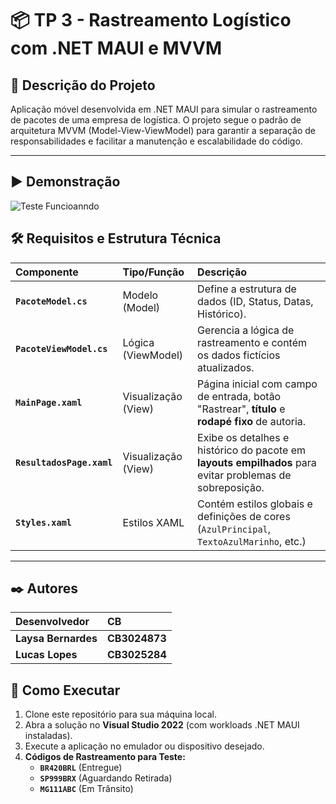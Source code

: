 # 📦 TP 3 - Rastreamento Logístico com .NET MAUI e MVVM

## 📝 Descrição do Projeto

Aplicação móvel desenvolvida em .NET MAUI para simular o rastreamento de pacotes de uma empresa de logística. O projeto segue o padrão de arquitetura MVVM (Model-View-ViewModel) para garantir a separação de responsabilidades e facilitar a manutenção e escalabilidade do código.

---

## ▶️ Demonstração

![Teste Funcioanndo](./TP3.gif)

## 🛠️ Requisitos e Estrutura Técnica

| Componente | Tipo/Função | Descrição |
| :--- | :--- | :--- |
| **`PacoteModel.cs`** | Modelo (Model) | Define a estrutura de dados (ID, Status, Datas, Histórico). |
| **`PacoteViewModel.cs`** | Lógica (ViewModel) | Gerencia a lógica de rastreamento e contém os dados fictícios atualizados. |
| **`MainPage.xaml`** | Visualização (View) | Página inicial com campo de entrada, botão "Rastrear", **título** e **rodapé fixo** de autoria. |
| **`ResultadosPage.xaml`** | Visualização (View) | Exibe os detalhes e histórico do pacote em **layouts empilhados** para evitar problemas de sobreposição. |
| **`Styles.xaml`** | Estilos XAML | Contém estilos globais e definições de cores (`AzulPrincipal`, `TextoAzulMarinho`, etc.)|

---
## ✒️ Autores

| Desenvolvedor | CB |
| :--- | :--- |
| **Laysa Bernardes** | **CB3024873** |
| **Lucas Lopes** | **CB3025284** |

## 🚀 Como Executar

1.  Clone este repositório para sua máquina local.
2.  Abra a solução no **Visual Studio 2022** (com workloads .NET MAUI instaladas).
3.  Execute a aplicação no emulador ou dispositivo desejado.
4.  **Códigos de Rastreamento para Teste:**
    * **`BR420BRL`** (Entregue)
    * **`SP999BRX`** (Aguardando Retirada)
    * **`MG111ABC`** (Em Trânsito)
